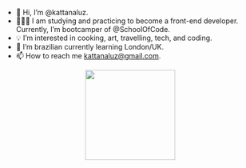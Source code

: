 - 👋 Hi, I’m @kattanaluz.
- 👩🏻‍💻 I am studying and practicing to become a front-end developer. Currently, I’m bootcamper of @SchoolOfCode. 
- 💡 I’m interested in cooking, art, travelling, tech, and coding. 
- 📍 I’m brazilian currently learning London/UK.
- 📫 How to reach me kattanaluz@gmail.com.

<div align="center">
  <a href="https://github.com/kattanaluz">
  <img height="180em" src="https://github-readme-stats.vercel.app/api/top-langs/?username=kattanaluz&layout=compact&langs_count=7&theme=buefy"/>
</div>
<!---
kattanaluz/kattanaluz is a ✨ special ✨ repository because its `README.md` (this file) appears on your GitHub profile.
You can click the Preview link to take a look at your changes.
--->
